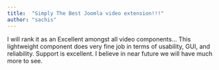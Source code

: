 ```yaml
---
title:  "Simply The Best Joomla video extension!!!"
author: "sachis"
---
```

I will rank it as an Excellent amongst all video components... This lightweight component does very fine job in terms of usability, GUI, and reliability. Support is excellent. I believe in near future we will have much more to see.
